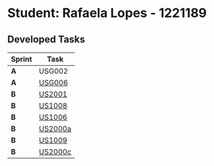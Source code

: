 # Student: Rafaela Lopes - 1221189

## Developed Tasks

| Sprint | Task     |
|--------|--------------------|
| **A**  | USG002 |
| **A**  | [USG006](../SprintA/us_g006/readme.md) |
| **B**  | [US2001](../SprintB/us_2001/readme.md) |
| **B**  | [US1008](../SprintB/us_1008/readme.md) |
| **B**  | [US1006](../SprintB/us_1006/readme.md) |
| **B**  | [US2000a](../SprintB/us_2000a/readme.md) |
| **B**  | [US1009](../SprintB/us_1009/readme.md) |
| **B**  | [US2000c](../SprintB/us_2000c/readme.md) |